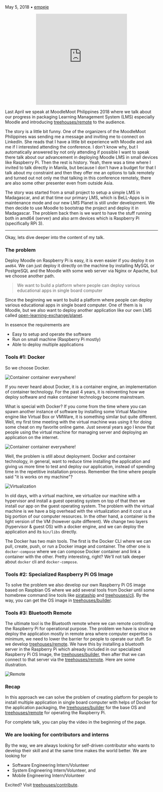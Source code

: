 May 5, 2018 • [empeje](https://github.com/empeje)

<center><embed src="https://assets.moodlemoot.org/sites/41/20180502090135/RASPBERRY-MOODLE-Deploying-Moodle-in-Raspberry-Pi-in-the-field-for-Open-Learning-Exchange.pdf" width="300" height="300"></center>

Last April we speak at MoodleMoot Philippines 2018 where we talk about our progress in packaging Learning Management System (LMS) especially Moodle and introducing [treehouses/remote](https://github.com/treehouses/remote/issues) to the audience.

The story is a little bit funny. One of the organizers of the MoodleMoot Philippines was sending me a message and inviting me to connect on LinkedIn. She reads that I have a little bit experience with Moodle and ask me if I interested attending the conference. I don't know why, but I automatically answered by not only attending if possible I want to speak there talk about our advancement in deploying Moodle LMS in small devices like Raspberry Pi. Then the rest is history. Yeah, there was a time where I invited to talk directly in Manila, but because I don't have a budget for that I talk about my constraint and then they offer me an options to talk remotely and turned out not only me that talking in this conference remotely, there are also some other presenter even from outside Asia.

The story was started from a small project to setup a simple LMS in Madagascar, and at that time our primary LMS, which is BeLL-Apps is in maintenance mode and our new LMS Planet is still under development. We then decide to use Moodle to bootstrap the project and deploy it in Madagascar. The problem back then is we want to have the stuff running both in amd64 (server) and also arm devices which is Raspberry Pi (specifically RPi 3).

***

Okay, lets dive deeper into the content of my talk.

### The problem

Deploy Moodle on Raspberry Pi is easy, it is even easier if you deploy it on `amd64`. We can just deploy it directly on the machine by installing MySQL or PostgreSQL and the Moodle with some web server via Nginx or Apache, but we choose another path.

>We want to build a platform where people can deploy various educational apps in single board computer

Since the beginning we want to build a platform where people can deploy various educational apps in single board computer. One of them is is Moodle, but we also want to deploy another application like our own LMS called [open-learning-exchange/planet](https://github.com/open-learning-exchange/planet/).

In essence the requirements are

* Easy to setup and operate the software
* Run on small machine (Raspberry Pi mostly)
* Able to deploy multiple applications

### Tools #1: Docker

So we choose Docker.

![](/images/container-meme.jpg "Container container everywhere!")

If you never heard about Docker, it is a container engine, an implementation of container technology. For the past 4 years, it is reinventing how we deploy software and make container technology become mainstream.

What is special with Docker? If you come from the time where you can spawn another instance of software by installing some Virtual Machine engine like Virtual Box or VMWare, it is something similar but quite different. Well, my first time meeting with the virtual machine was using it for doing some cheat on my favorite online game. Just several years ago I know that people using the virtual machine for managing server and deploying an application on the internet.

![](/images/run-on-my-machine.jpeg "Container container everywhere!")

Well, the problem is still about deployment. Docker and container technology, in general, want to reduce time installing the application and giving us more time to test and deploy our application, instead of spending time in the repetitive installation process. Remember the time where people said "it is works on my machine"?

![](/images/virtualization.png "Virtualization")

In old days, with a virtual machine, we virtualize our machine with a hypervisor and install a guest operating system on top of that then we install our app on the guest operating system. The problem with the virtual machine is we have a big overhead with the virtualization and it cost us a big portion of our computer resources. In the other hand, a container is the light version of the VM (however quite different). We change two layers (hypervisor & guest OS) with a docker engine, and we can deploy the application and its `bin/libs` directly.

The Docker has two main tools. The first is the Docker CLI where we can pull, create, push, or run a Docker image and container. The other one is `docker-compose` where we can compose Docker container and link a container with the other. Pretty interesting, right? We'll not talk deeper about `docker` cli and `docker-compose`.

### Tools #2: Specialized Raspberry Pi OS Image

To solve the problem we also develop our own Raspberry Pi OS image based on Raspbian OS where we add several tools from Docker until some homebrew command line tools like [pirataship](https://github.com/ole-vi/pirateship) and [treehouses/cli](https://github.com/treehouses/cli). By the way, you can get the OS image in [treehouses/builder](https://github.com/treehouses/builder).

### Tools #3: Bluetooth Remote

The ultimate tool is the Bluetooth remote where we can remote controlling the Raspberry Pi for operational purpose. The problem we have is since we deploy the application mostly in remote area where computer expertise is minimum, we need to lower the barrier for people to operate our stuff. So we develop [treehouses/remote](https://github.com/treehouses/remote/). We have this by installing a bluetooth server in the Raspberry Pi which already included in our specialized Raspberry Pi OS Image, the [treehouses/builder](https://github.com/treehouses/builder), then after that we can connect to that server via the [treehouses/remote](https://github.com/treehouses/remote/). Here are some illustration.

![](/images/remote.jpg "Remote")

### Recap

In this approach we can solve the problem of creating platform for people to install multiple application in single board computer with helps of Docker for the application packaging, the [treehouses/builder](https://github.com/treehouses/builder) for the base OS and [treehouses/remote](https://github.com/treehouses/remote/) for operating the Raspberry Pi.

For complete talk, you can play the video in the beginning of the page.

### We are looking for contributors and interns

By the way, we are always looking for self-driven contributor who wants to develop their skill and at the same time makes the world better. We are looking for 

* Software Engineering Intern/Volunteer
* System Engineering Intern/Volunteer, and
* Mobile Engineering Intern/Volunteer

Excited? Visit [treehouses/contribute](https://github.com/treehouses/contribute).
